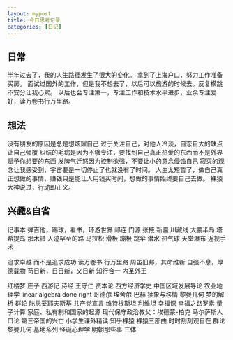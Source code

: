 ```yaml
---
layout: mypost
title: 今日思考记录
categories: [日记]
---
```


## 日常
半年过去了，我的人生路径发生了很大的变化。
拿到了上海户口，努力工作准备买房。
面试过国外的工作，但是我不想去了，以后可以旅游的时候去。反复横跳不安分让我心累。
以后也会专注第一，专注工作和技术水平进步，业余专注爱好，读万卷书行万里路。


## 想法
没有朋友的原因是总是想炫耀自己
过于关注自己，对他人冷淡，自恋自大的缺点让自己倾覆
纠结的毛病是因为不够专注，要找到自己真正热爱的东西而不是外界赋予你想要的东西
发脾气迁怒因为控制欲强，不要让小的意念侵蚀自己
寂灭的观念让我感受到，宇宙要是一切停止了也就没有了时间。
人生太短暂了，做自己真正想做的事情，赚钱只是能让人用钱买时间，想做的事情始终要自己去做。
裸猿大神说过，行动即正义。


## 兴趣&自省
记事本
弹吉他，踢球，看书，环游世界
祁连 门源 张掖 新疆 川藏线 大鹏半岛
塔希提岛
那木错 人迹罕至的路
马拉松 滑板 蹦极 跳伞 潜水 热气球 天堂瀑布
近视手术

追求卓越 而不是追求成功
读万卷书 行万里路
周虽旧邦，其命维新
自强不息，厚德载物
苟日新，日日新，又日新
知行合一
内圣外王

红楼梦
庄子
西游记
诗经
王守仁
资本论
西方经济学史
中国区域发展导论
农业地理学
linear algebra done right
哥德尔 埃舍尔 巴赫
抽象与移情
黎曼几何
梦的解析
群论
陀思妥耶夫斯基
共产党宣言
维特根斯坦
利维坦
幸福课
幸福之路罗素
量子计算
家庭、私有制和国家的起源
现代保守政治教父：埃德蒙-柏克
马尔萨斯人口论
第三帝国的兴亡
小学生课外精读
知乎裸猿
裸猿三部曲
时时刻刻观自在
群论 黎曼几何
基地系列
怪诞心理学
明朝那些事
三体

